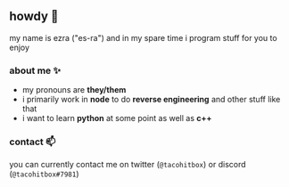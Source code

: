 ## howdy 👋
my name is ezra ("es-ra") and in my spare time i program stuff for you to enjoy 

### about me ✨
- my pronouns are **they/them**
- i primarily work in **node** to do **reverse engineering** and other stuff like that
- i want to learn **python** at some point as well as **c++**
### contact 📫
you can currently contact me on twitter (``@tacohitbox``) or discord (``@tacohitbox#7981``)
